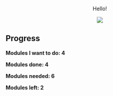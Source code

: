 <p style="text-align:center;">Hello!</p>

<p align="center">
  <img src="https://i.pinimg.com/736x/4c/12/96/4c12968f8b216a2a87425c7f81248176.jpg">
</p>

<h2>Progress</h2>

<b>Modules I want to do: 4<b/>
  
<b>Modules done: 4</b>

<b>Modules needed: 6<b/>

<b>Modules left: 2<b/>
